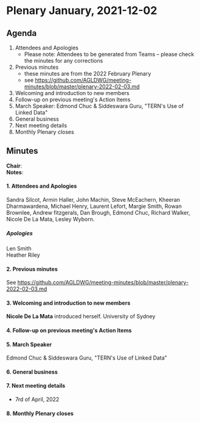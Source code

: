 # Plenary January, 2021-12-02

## Agenda

1. Attendees and Apologies
    * Please note: Attendees to be generated from Teams – please check the minutes for any corrections
2. Previous minutes
    * these minutes are from the 2022 February Plenary
    * see https://github.com/AGLDWG/meeting-minutes/blob/master/plenary-2022-02-03.md
3. Welcoming and introduction to new members
4. Follow-up on previous meeting's Action Items
5. March Speaker: Edmond Chuc & Siddeswara Guru, "TERN's Use of Linked Data"
7. General business 
8. Next meeting details
9. Monthly Plenary closes

## Minutes

**Chair**:  
**Notes**: 

#### 1. Attendees and Apologies

Sandra Silcot, Armin Haller, John Machin, Steve McEachern, Kheeran Dharmawardena, Michael Henry, Laurent Lefort, Margie Smith, Rowan Brownlee, Andrew fitzgerals, Dan Brough, Edmond Chuc, Richard Walker, Nicole De La Mata, Lesley Wyborn.
   
##### Apologies

Len Smith  
Heather Riley  

#### 2. Previous minutes

See https://github.com/AGLDWG/meeting-minutes/blob/master/plenary-2022-02-03.md

#### 3. Welcoming and introduction to new members 

**Nicole De La Mata** introduced herself. University of Sydney

#### 4. Follow-up on previous meeting's Action Items

#### 5. March Speaker

Edmond Chuc & Siddeswara Guru, "TERN's Use of Linked Data"

#### 6. General business 

#### 7. Next meeting details

* 7rd of April, 2022

#### 8. Monthly Plenary closes
